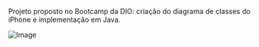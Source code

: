 Projeto proposto no Bootcamp da DIO: criação do diagrama de classes do iPhone e implementação em Java.

![Image](https://github.com/user-attachments/assets/2dfcccc5-2205-42ea-9bb8-f76576181231)
